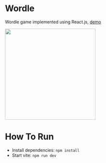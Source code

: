 # Wordle
Wordle game implemented using React.js, [demo](https://wordle.martishin.com/) 

 <img src="https://github.com/tty-monkey/wordle/blob/main/screenshot.png" width="300" />

# How To Run
* Install dependencies: `npm install`
* Start vite: `npm run dev`
